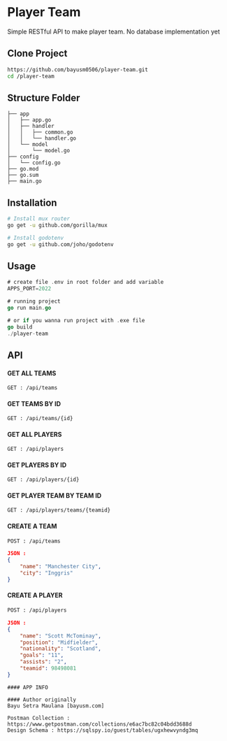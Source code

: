 # Player Team

Simple RESTful API to make player team. No database implementation yet

## Clone Project

```bash
https://github.com/bayusm0506/player-team.git
cd /player-team
```

## Structure Folder

```
├── app
│   ├── app.go
│   ├── handler
│   │   ├── common.go
│   │   └── handler.go
│   └── model
│       └── model.go
├── config
│   └── config.go
├── go.mod
├── go.sum
├── main.go
```

## Installation

```bash
# Install mux router
go get -u github.com/gorilla/mux

# Install godotenv
go get -u github.com/joho/godotenv
```

## Usage

```go
# create file .env in root folder and add variable
APPS_PORT=2022

# running project
go run main.go

# or if you wanna run project with .exe file
go build
./player-team
```

## API

#### GET ALL TEAMS
```sh
GET : /api/teams
```
#### GET TEAMS BY ID
```sh
GET : /api/teams/{id}
```
#### GET ALL PLAYERS
```sh
GET : /api/players
```
#### GET PLAYERS BY ID
```sh
GET : /api/players/{id}
```
#### GET PLAYER TEAM BY TEAM ID
```sh
GET : /api/players/teams/{teamid}
```
#### CREATE A TEAM
```sh
POST : /api/teams
```
```json
JSON : 
{
    "name": "Manchester City",
    "city": "Inggris"
}
```
#### CREATE A PLAYER
```sh
POST : /api/players
```
```json
JSON : 
{
    "name": "Scott McTominay",
    "position": "Midfielder",
    "nationality": "Scotland",
    "goals": "11",
    "assists": "2",
    "teamid": 98498081
}
```

```
#### APP INFO

#### Author originally
Bayu Setra Maulana [bayusm.com]

Postman Collection : https://www.getpostman.com/collections/e6ac7bc82c04bdd3688d
Design Schema : https://sqlspy.io/guest/tables/ugxhewvyndg3mq
```
